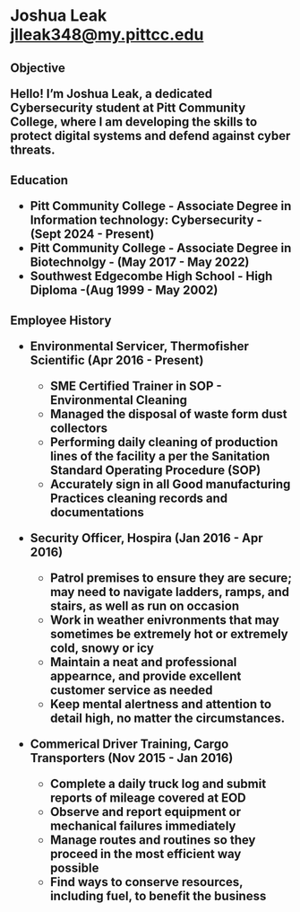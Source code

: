 <DOCTYPE HTML>
<html lang="en">

<html></html>

<h1>Joshua Leak <br/><a href="https://www.pittcc.edu">jlleak348@my.pittcc.edu</a></h1>

<h2>Objective
  
Hello! I’m Joshua Leak, a dedicated Cybersecurity student at Pitt Community College, where I am developing the skills to protect digital systems and defend against cyber threats. 

</h2>

<h2>Education
  
  - Pitt Community College - Associate Degree in Information technology: Cybersecurity
      -(Sept 2024 - Present)
  - Pitt Community College - Associate Degree in Biotechnolgy - (May 2017 - May 2022)
  - Southwest Edgecombe High School - High Diploma
     -(Aug 1999 - May 2002)
</h2>
  
<h2>Employee History

  - Environmental Servicer, Thermofisher Scientific (Apr 2016 - Present)
      -  SME Certified Trainer in SOP - Environmental Cleaning
      -  Managed the disposal of waste form dust collectors
      -  Performing daily cleaning of production lines of the facility a per the Sanitation Standard Operating Procedure (SOP)
      -  Accurately sign in all Good manufacturing Practices cleaning records and documentations
   
  - Security Officer, Hospira (Jan 2016 - Apr 2016)
      - Patrol premises to ensure they are secure; may need to navigate ladders, ramps, and stairs, as well as run on occasion
      - Work in weather enivronments that may sometimes be extremely hot or extremely cold, snowy or icy
      - Maintain a neat and professional appearnce, and provide excellent customer service as needed
      - Keep mental alertness and attention to detail high, no matter the circumstances.
   
  - Commerical Driver Training, Cargo Transporters (Nov 2015 - Jan 2016)
    - Complete a daily truck log and submit reports of mileage covered at EOD
    - Observe and report equipment or mechanical failures immediately
    - Manage routes and routines so they proceed in the most efficient way possible
    - Find ways to conserve resources, including fuel, to benefit the business
</h2>



